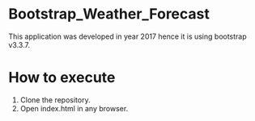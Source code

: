 # Bootstrap_Weather_Forecast

This application was developed in year 2017 hence it is using bootstrap v3.3.7.

# How to execute
  1. Clone the repository.
  2. Open index.html in any browser.
